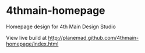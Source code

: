 4thmain-homepage
================

Homepage design for 4th Main Design Studio

View live build at http://planemad.github.com/4thmain-homepage/index.html

